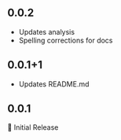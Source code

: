 ## 0.0.2

- Updates analysis
- Spelling corrections for docs

## 0.0.1+1

- Updates README.md

## 0.0.1

🎉 Initial Release
